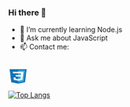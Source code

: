 ### Hi there 👋


- 🌱 I’m currently learning Node.js
- 💬 Ask me about JavaScript
- 📫 Contact me:

<div style="display: inline_block"><br>
  <img align="center" alt="CSS" height="30" width="40" src="https://github.com/devicons/devicon/blob/master/icons/css3/css3-original.svg">
</div>

[![Top Langs](https://github-readme-stats.vercel.app/api/top-langs/?username=califerdan&hide_progress=true)](https://github.com/califerdan/github-readme-stats)

